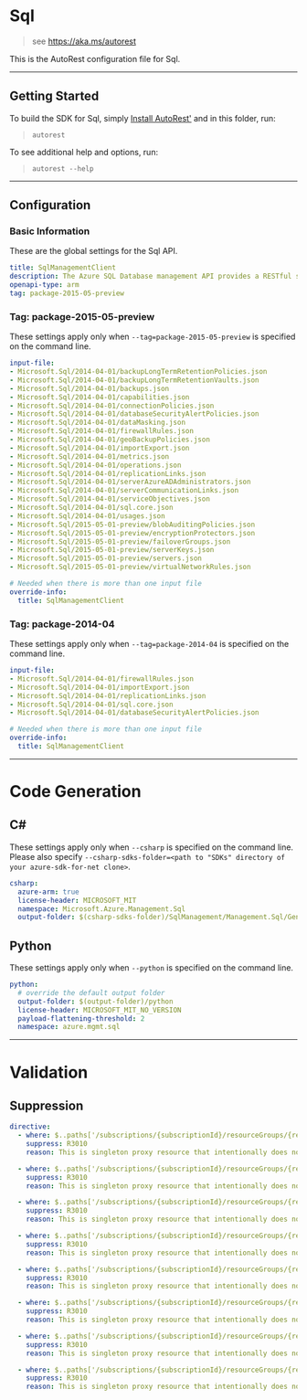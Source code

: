 # Sql

> see https://aka.ms/autorest

This is the AutoRest configuration file for Sql.



---
## Getting Started
To build the SDK for Sql, simply [Install AutoRest'](https://aka.ms/autorest/install) and in this folder, run:

> `autorest`

To see additional help and options, run:

> `autorest --help`
---

## Configuration



### Basic Information
These are the global settings for the Sql API.

``` yaml
title: SqlManagementClient
description: The Azure SQL Database management API provides a RESTful set of web services that interact with Azure SQL Database services to manage your databases. The API enables you to create, retrieve, update, and delete databases.
openapi-type: arm
tag: package-2015-05-preview
```


### Tag: package-2015-05-preview

These settings apply only when `--tag=package-2015-05-preview` is specified on the command line.

``` yaml $(tag) == 'package-2015-05-preview'
input-file:
- Microsoft.Sql/2014-04-01/backupLongTermRetentionPolicies.json
- Microsoft.Sql/2014-04-01/backupLongTermRetentionVaults.json
- Microsoft.Sql/2014-04-01/backups.json
- Microsoft.Sql/2014-04-01/capabilities.json
- Microsoft.Sql/2014-04-01/connectionPolicies.json
- Microsoft.Sql/2014-04-01/databaseSecurityAlertPolicies.json
- Microsoft.Sql/2014-04-01/dataMasking.json
- Microsoft.Sql/2014-04-01/firewallRules.json
- Microsoft.Sql/2014-04-01/geoBackupPolicies.json
- Microsoft.Sql/2014-04-01/importExport.json
- Microsoft.Sql/2014-04-01/metrics.json
- Microsoft.Sql/2014-04-01/operations.json
- Microsoft.Sql/2014-04-01/replicationLinks.json
- Microsoft.Sql/2014-04-01/serverAzureADAdministrators.json
- Microsoft.Sql/2014-04-01/serverCommunicationLinks.json
- Microsoft.Sql/2014-04-01/serviceObjectives.json
- Microsoft.Sql/2014-04-01/sql.core.json
- Microsoft.Sql/2014-04-01/usages.json
- Microsoft.Sql/2015-05-01-preview/blobAuditingPolicies.json
- Microsoft.Sql/2015-05-01-preview/encryptionProtectors.json
- Microsoft.Sql/2015-05-01-preview/failoverGroups.json
- Microsoft.Sql/2015-05-01-preview/serverKeys.json
- Microsoft.Sql/2015-05-01-preview/servers.json
- Microsoft.Sql/2015-05-01-preview/virtualNetworkRules.json

# Needed when there is more than one input file
override-info:
  title: SqlManagementClient
```

### Tag: package-2014-04

These settings apply only when `--tag=package-2014-04` is specified on the command line.

``` yaml $(tag) == 'package-2014-04'
input-file:
- Microsoft.Sql/2014-04-01/firewallRules.json
- Microsoft.Sql/2014-04-01/importExport.json
- Microsoft.Sql/2014-04-01/replicationLinks.json
- Microsoft.Sql/2014-04-01/sql.core.json
- Microsoft.Sql/2014-04-01/databaseSecurityAlertPolicies.json

# Needed when there is more than one input file
override-info:
  title: SqlManagementClient
```


---
# Code Generation


## C#

These settings apply only when `--csharp` is specified on the command line.
Please also specify `--csharp-sdks-folder=<path to "SDKs" directory of your azure-sdk-for-net clone>`.

``` yaml $(csharp)
csharp:
  azure-arm: true
  license-header: MICROSOFT_MIT
  namespace: Microsoft.Azure.Management.Sql
  output-folder: $(csharp-sdks-folder)/SqlManagement/Management.Sql/Generated
```


## Python

These settings apply only when `--python` is specified on the command line.

``` yaml $(python)
python:
  # override the default output folder
  output-folder: $(output-folder)/python
  license-header: MICROSOFT_MIT_NO_VERSION
  payload-flattening-threshold: 2
  namespace: azure.mgmt.sql
```

---

# Validation

## Suppression

``` yaml
directive:
  - where: $..paths['/subscriptions/{subscriptionId}/resourceGroups/{resourceGroupName}/providers/Microsoft.Sql/servers/{serverName}/backupLongTermRetentionVaults/{backupLongTermRetentionVaultName}']
    suppress: R3010
    reason: This is singleton proxy resource that intentionally does not have a list by parent operation.

  - where: $..paths['/subscriptions/{subscriptionId}/resourceGroups/{resourceGroupName}/providers/Microsoft.Sql/servers/{serverName}/databases/{databaseName}/backupLongTermRetentionPolicies/{backupLongTermRetentionPolicyName}']
    suppress: R3010
    reason: This is singleton proxy resource that intentionally does not have a list by parent operation.

  - where: $..paths['/subscriptions/{subscriptionId}/resourceGroups/{resourceGroupName}/providers/Microsoft.Sql/servers/{serverName}/connectionPolicies/{connectionPolicyName}']
    suppress: R3010
    reason: This is singleton proxy resource that intentionally does not have a list by parent operation.

  - where: $..paths['/subscriptions/{subscriptionId}/resourceGroups/{resourceGroupName}/providers/Microsoft.Sql/servers/{serverName}/databases/{databaseName}/securityAlertPolicies/{securityAlertPolicyName}']
    suppress: R3010
    reason: This is singleton proxy resource that intentionally does not have a list by parent operation.

  - where: $..paths['/subscriptions/{subscriptionId}/resourceGroups/{resourceGroupName}/providers/Microsoft.Sql/servers/{serverName}/databases/{databaseName}/securityAlertPolicies/{securityAlertPolicyName}']
    suppress: R3010
    reason: This is singleton proxy resource that intentionally does not have a list by parent operation.

  - where: $..paths['/subscriptions/{subscriptionId}/resourceGroups/{resourceGroupName}/providers/Microsoft.Sql/servers/{serverName}/databases/{databaseName}/geoBackupPolicies/{geoBackupPolicyName}']
    suppress: R3010
    reason: This is singleton proxy resource that intentionally does not have a list by parent operation.

  - where: $..paths['/subscriptions/{subscriptionId}/resourceGroups/{resourceGroupName}/providers/Microsoft.Sql/servers/{serverName}/administrators/{administratorName}']
    suppress: R3010
    reason: This is singleton proxy resource that intentionally does not have a list by parent operation.

  - where: $..paths['/subscriptions/{subscriptionId}/resourceGroups/{resourceGroupName}/providers/Microsoft.Sql/servers/{serverName}/databases/{databaseName}/auditingSettings/{blobAuditingPolicyName}']
    suppress: R3010
    reason: This is singleton proxy resource that intentionally does not have a list by parent operation.
```